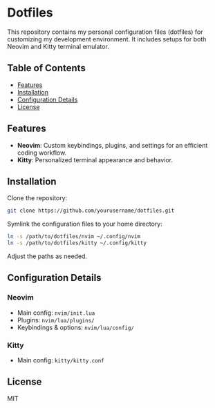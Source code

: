 # Dotfiles

This repository contains my personal configuration files (dotfiles) for customizing my development environment. It includes setups for both Neovim and Kitty terminal emulator.

## Table of Contents
- [Features](#features)
- [Installation](#installation)
- [Configuration Details](#configuration-details)
- [License](#license)

## Features
- **Neovim**: Custom keybindings, plugins, and settings for an efficient coding workflow.
- **Kitty**: Personalized terminal appearance and behavior.

## Installation
Clone the repository:
```bash
git clone https://github.com/yourusername/dotfiles.git
```
Symlink the configuration files to your home directory:
```bash
ln -s /path/to/dotfiles/nvim ~/.config/nvim
ln -s /path/to/dotfiles/kitty ~/.config/kitty
```
Adjust the paths as needed.

## Configuration Details
### Neovim
- Main config: `nvim/init.lua`
- Plugins: `nvim/lua/plugins/`
- Keybindings & options: `nvim/lua/config/`

### Kitty
- Main config: `kitty/kitty.conf`

## License
MIT